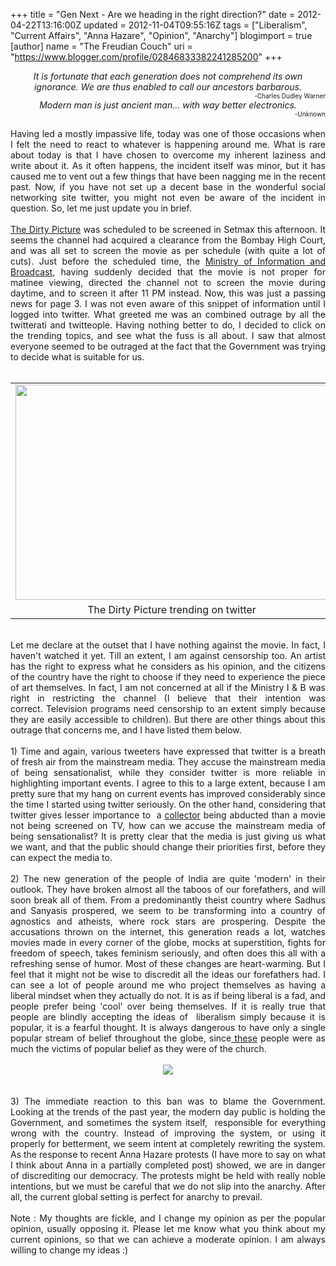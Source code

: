 +++
title = "Gen Next - Are we heading in the right direction?"
date = 2012-04-22T13:16:00Z
updated = 2012-11-04T09:55:16Z
tags = ["Liberalism", "Current Affairs", "Anna Hazare", "Opinion", "Anarchy"]
blogimport = true 
[author]
	name = "The Freudian Couch"
	uri = "https://www.blogger.com/profile/02846833382241285200"
+++

<div dir="ltr" style="text-align: left;" trbidi="on">
<div style="text-align: center;">
<i>It is fortunate that each generation does not comprehend its own ignorance. We are thus enabled to call our ancestors barbarous.</i></div>
<div style="text-align: right;">
<span style="font-size: x-small;"><i>-</i><span style="text-align: left;">Charles Dudley Warner</span></span></div>
<div style="text-align: center;">
<span style="text-align: left;"><i>Modern man is just ancient man... with way better electronics.</i></span></div>
<div style="text-align: right;">
<span style="font-size: x-small; text-align: left;">-Unknown</span></div>
<div style="text-align: center;">
<span style="text-align: left;"><br /></span></div>
<div style="text-align: justify;">
Having led a mostly impassive life, today was one of those occasions when I felt the need to react to whatever is happening around me. What is rare about today is that I have chosen to overcome my inherent laziness and write about it. As it often happens, the incident itself was minor, but it has caused me to vent out a few things that have been nagging me in the recent past. Now, if you have not set up a decent base in the wonderful social networking site twitter, you might not even be aware of the incident in question. So, let me just update you in brief.</div>
<div style="text-align: justify;">
<br /></div>
<div style="text-align: justify;">
<a href="http://en.wikipedia.org/wiki/The_Dirty_Picture" target="_blank">The Dirty Picture</a> was scheduled to be screened in Setmax this afternoon. It seems the channel had acquired a clearance from the Bombay High Court, and was all set to screen the movie as per schedule (with quite a lot of cuts). Just before the&nbsp;scheduled&nbsp;time, the <a href="http://www.ndtv.com/article/india/tv-telecast-of-the-dirty-picture-stalled-air-it-after-11-pm-says-govt-200760" target="_blank">Ministry of Information and Broadcast</a>, having suddenly decided that the movie is not proper for matinee viewing, directed the channel not to screen the movie during daytime, and to screen it after 11 PM instead. Now, this was just a passing news for page 3. I was not even aware of this snippet of information until I logged into twitter. What greeted me was an combined outrage by all the twitterati and twitteople. Having nothing better to do, I decided to click on the trending topics, and see what the fuss is all about. I saw that almost everyone seemed to be outraged at the fact that the Government was trying to decide what is suitable for us.</div>
<br />
<table align="center" cellpadding="0" cellspacing="0" class="tr-caption-container" style="margin-left: auto; margin-right: auto; text-align: center;"><tbody>
<tr><td style="text-align: center;"><a href="https://blogger.googleusercontent.com/img/b/R29vZ2xl/AVvXsEgqsFAo5yxQ_CMtDYLnpB6mwKH2i2VSB6oMtX2XPLS8c6_4wQd55Oyq6CnHqWRNPrtPcfTKlHq0G_Acc0fqO8A4-zFaOWKrXFHEaWnskjxpZMLGkycFJhmoR2CZ9D9KcpH-3PgRT4ydyrMV/s1600/Untitled2.png" imageanchor="1" style="margin-left: auto; margin-right: auto;"><img border="0" height="344" src="https://blogger.googleusercontent.com/img/b/R29vZ2xl/AVvXsEgqsFAo5yxQ_CMtDYLnpB6mwKH2i2VSB6oMtX2XPLS8c6_4wQd55Oyq6CnHqWRNPrtPcfTKlHq0G_Acc0fqO8A4-zFaOWKrXFHEaWnskjxpZMLGkycFJhmoR2CZ9D9KcpH-3PgRT4ydyrMV/s640/Untitled2.png" width="500" /></a></td></tr>
<tr><td class="tr-caption" style="text-align: center;">The Dirty Picture trending on twitter</td></tr>
</tbody></table>
<br />
<div style="text-align: justify;">
Let me declare at the outset that I have nothing against the movie. In fact, I haven't watched it yet. Till an extent, I am against censorship too. An artist has the right to express what he considers as his opinion, and the citizens of the country have the right to choose if they need to experience the piece of art themselves. In fact, I am not concerned at all if the Ministry I &amp; B was right in restricting the channel (I believe that their intention was correct.&nbsp;Television&nbsp;programs need censorship to an extent simply because they are easily accessible to children). But there are other things about this outrage that concerns me, and I have listed them below.</div>
<div style="text-align: justify;">
<br /></div>
<div style="text-align: justify;">
1) Time and again, various tweeters have expressed that twitter is a breath of fresh air from the mainstream media. They accuse the mainstream media of being sensationalist, while they consider twitter is more reliable in highlighting important events. I agree to this to a large extent, because I am pretty sure that my hang on current events has improved considerably since the time I started using twitter seriously. On the other hand, considering that twitter gives lesser importance to &nbsp;a <a href="http://timesofindia.indiatimes.com/india/Sukma-collectors-abduction-Maoists-set-demands-deadline/articleshow/12826298.cms" target="_blank">collector</a> being abducted than a movie not being screened on TV, how can we accuse the mainstream media of being sensationalist? It is pretty clear that the media is just giving us what we want, and that the public should change their priorities first, before they can expect the media to.</div>
<div style="text-align: justify;">
<br /></div>
<div style="text-align: justify;">
2) The new generation of the people of India are quite 'modern' in their outlook. They have broken almost all the taboos of our forefathers, and will soon break all of them. From a predominantly theist country where Sadhus and Sanyasis prospered, we seem to be transforming into a country of agnostics and atheists, where&nbsp;rock stars are prospering. Despite the accusations thrown on the internet, this generation reads a lot, watches movies made in every corner of the globe, mocks at superstition, fights for freedom of speech, takes feminism seriously, and often does this all with a refreshing sense of&nbsp;humor. Most of these changes are heart-warming. But I feel that it might not be wise to discredit all the ideas our forefathers had. I can see a lot of people around me who project themselves as having a liberal mindset when they actually do not. It is as if being liberal is a fad, and people prefer being 'cool' over being themselves. If it is really true that people are blindly accepting the ideas of &nbsp;liberalism simply because it is popular, it is a fearful thought. It is always dangerous to have only a single popular stream of belief throughout the globe, since<a href="http://www.truthbeknown.com/victims.htm" target="_blank"> these</a>&nbsp;people were as much the victims of popular belief as they were of the church.</div>
<div style="text-align: justify;">
<br /></div>
<div class="separator" style="clear: both; text-align: center;">
<a href="https://blogger.googleusercontent.com/img/b/R29vZ2xl/AVvXsEg3r_ZbZDYopVlRRcRDDROrIVkx1MQhfLH_eFOSbnolc_OFjZ6OLEjU6OESbe0JirgS7JPB6QNGzIfXO-5UI_zAk8sq0Cp0HX0DAo5S2d5wwAlXmtNoIY95A84PYpdwYvRupOXr3LeZxCNH/s1600/anarchy-no-government-like-no-government.jpg" imageanchor="1" style="margin-left: 1em; margin-right: 1em;"><img border="0" src="https://blogger.googleusercontent.com/img/b/R29vZ2xl/AVvXsEg3r_ZbZDYopVlRRcRDDROrIVkx1MQhfLH_eFOSbnolc_OFjZ6OLEjU6OESbe0JirgS7JPB6QNGzIfXO-5UI_zAk8sq0Cp0HX0DAo5S2d5wwAlXmtNoIY95A84PYpdwYvRupOXr3LeZxCNH/s1600/anarchy-no-government-like-no-government.jpg" /></a></div>
<div style="text-align: justify;">
<br /></div>
<div style="text-align: justify;">
<br /></div>
<div style="text-align: justify;">
3) The immediate reaction to this ban was to blame the Government. Looking at the trends of the past year, the modern day public is holding the Government, and sometimes the system itself, &nbsp;responsible for everything wrong with the country. Instead of improving the system, or using it properly for betterment, we seem intent at completely rewriting the system. As the response to recent Anna Hazare protests (I have more to say on what I think about Anna in a partially completed post) showed, we are in danger of&nbsp;discrediting&nbsp;our democracy. The protests might be held with really noble intentions, but we must be careful that we do not slip into the anarchy. After all, the current global setting is perfect for anarchy to prevail.</div>
<div style="text-align: justify;">
<br /></div>
<div style="text-align: justify;">
Note : My thoughts are fickle, and I change my opinion as per the popular opinion, usually opposing it. Please let me know what you think about my current opinions, so that we can achieve a moderate opinion. I am always willing to change my ideas :)</div>
</div>

